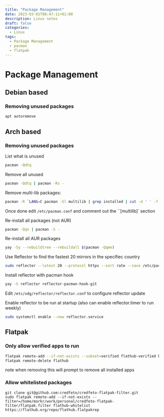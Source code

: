 ```yaml
---
title: "Package Management"
date: 2023-03-01T08:47:11+01:00
description: Linux notes
draft: false
categories:
  - Linux
tags:
  - Package Management
  - pacman
  - flatpak
---
```

# Package Management

## Debian based

### Removing unused packages

``` bash
apt autoremove
```

## Arch based

### Removing unused packages

List what is unused

```bash
pacman -Qdtq
```

Remove all unused

```bash
pacman -Qdtq | pacman -Rs -
```

Remove multi-lib packages:

```bash
pacman -R `LANG=C pacman -Sl multilib | grep installed | cut -d ' ' -f 2`
```

Once done edit ``/etc/pacman.conf`` and comment out the ``[multilib]` section

Re-install all packages (not AUR)
```bash
pacman -Qqn | pacman -S -
```

Re-install all AUR packages
```bash
yay -Sy --rebuildtree --rebuildall $(pacman -Qqme)
```

Use Reflector to find the fastest 20 mirrors in the specifiec country

```bash
sudo reflector --latest 20 --protocol https --sort rate --save /etc/pacman.d/mirrorlist --country gb``
```

Install reflector with pacman hook

```bash
yay -S reflector reflector-pacman-hook-git
```

Edit ``/etc/xdg/reflector/reflector.conf`` to configure reflector update

Enable reflector to be run at startup  (also can enable reflector.timer to run weekly)
```bash
sudo systemctl enable --now reflector.service
```

## Flatpak

### Only allow verified apps to run

```bash
flatpak remote-add --if-not-exists --subset=verified flathub-verified https://flathub.org/repo/flathub.flatpakrepo
flatpak remote-delete flathub
```

note when removing this will prompt to remove all installed apps 

### Allow whitelisted packages

```
git clone git@github.com:credfeto/credfeto-flatpak-filter.git
sudo flatpak remote-add --if-not-exists --filter=/home/markr/work/personal/credfeto-flatpak-filter/flatpak.filter flathub-whitelist https://flathub.org/repo/flathub.flatpakrep
```
